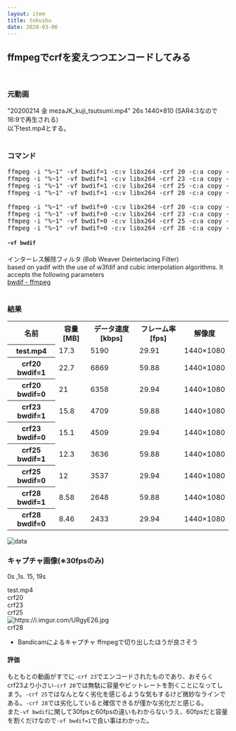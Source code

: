 ```yaml
---
layout: item
title: tokushu
date: 2020-03-06
---
```


## ffmpegでcrfを変えつつエンコードしてみる
<br>

### 元動画
"20200214 金 mezaJK_kuji_tsutsumi.mp4" 26s 1440×810 (SAR4:3なので16:9で再生される)<br>
以下test.mp4とする。
<br><br>


### コマンド
<pre class="prettyprint">
ffmpeg -i "%~1" -vf bwdif=1 -c:v libx264 -crf 20 -c:a copy -bsf:a aac_adtstoasc "%~dpn1-encoded-crf20.mp4"
ffmpeg -i "%~1" -vf bwdif=1 -c:v libx264 -crf 23 -c:a copy -bsf:a aac_adtstoasc "%~dpn1-encoded-crf23.mp4"
ffmpeg -i "%~1" -vf bwdif=1 -c:v libx264 -crf 25 -c:a copy -bsf:a aac_adtstoasc "%~dpn1-encoded-crf25.mp4"
ffmpeg -i "%~1" -vf bwdif=1 -c:v libx264 -crf 28 -c:a copy -bsf:a aac_adtstoasc "%~dpn1-encoded-crf28.mp4"

ffmpeg -i "%~1" -vf bwdif=0 -c:v libx264 -crf 20 -c:a copy -bsf:a aac_adtstoasc "%~dpn1-encoded-crf20-20fps.mp4"
ffmpeg -i "%~1" -vf bwdif=0 -c:v libx264 -crf 23 -c:a copy -bsf:a aac_adtstoasc "%~dpn1-encoded-crf23-30fps.mp4"
ffmpeg -i "%~1" -vf bwdif=0 -c:v libx264 -crf 25 -c:a copy -bsf:a aac_adtstoasc "%~dpn1-encoded-crf25-30fps.mp4"
ffmpeg -i "%~1" -vf bwdif=0 -c:v libx264 -crf 28 -c:a copy -bsf:a aac_adtstoasc "%~dpn1-encoded-crf28-30fps.mp4"
</pre>

#### `-vf bwdif`
インターレス解除フィルタ
(Bob Weaver Deinterlacing Filter) <br>
based on yadif with the use of w3fdif and cubic interpolation algorithms. It accepts the following parameters<br>
[bwdif - ffmpeg](http://underpop.online.fr/f/ffmpeg/help/bwdif.htm.gz)<br><br>


### 結果
<table class="table table-striped">
	<tr>
		<th>名前</th>
		<th>容量[MB]</th>
		<th>データ速度[kbps]</th>
		<th>フレーム率[fps]</th>
		<th>解像度</th>
	</tr>
	<tr>
		<th>test.mp4</th>
		<td>17.3</td>
		<td>5190</td>
		<td>29.91</td>
		<td>1440×1080</td>
	</tr>
	<tr>
		<th>crf20 bwdif=1</th>
		<td>22.7</td>
		<td>6869</td>
		<td>59.88</td>
		<td>1440×1080</td>
	</tr>
	<tr>
		<th>crf20 bwdif=0</th>
		<td>21</td>
		<td>6358</td>
		<td>29.94</td>
		<td>1440×1080</td>
	</tr>
	<tr>
		<th>crf23 bwdif=1</th>
		<td>15.8</td>
		<td>4709</td>
		<td>59.88</td>
		<td>1440×1080</td>
	</tr>
	<tr>
		<th>crf23 bwdif=0</th>
		<td>15.1</td>
		<td>4509</td>
		<td>29.94</td>
		<td>1440×1080</td>
	</tr>
	<tr>
		<th>crf25 bwdif=1</th>
		<td>12.3</td>
		<td>3636</td>
		<td>59.88</td>
		<td>1440×1080</td>
	</tr>
	<tr>
		<th>crf25 bwdif=0</th>
		<td>12</td>
		<td>3537</td>
		<td>29.94</td>
		<td>1440×1080</td>
	</tr>
	<tr>
		<th>crf28 bwdif=1</th>
		<td>8.58</td>
		<td>2648</td>
		<td>59.88</td>
		<td>1440×1080</td>
	</tr>
	<tr>
		<th>crf28 bwdif=0</th>
		<td>8.46</td>
		<td>2433</td>
		<td>29.94</td>
		<td>1440×1080</td>
	</tr>
</table>

  <div class="row img-padding row-bottom">
    <div class="col-lg-4 col-sm-6"><img  class="img-fluid" src="https://i.imgur.com/pr7vM6z.png" alt="data" title="data"></div>
  </div>

### キャプチャ画像(※30fpsのみ)
0s ,1s. 15, 19s
  <!--4枚画像-->
<div class="row img-padding">
  <div class="col-lg-4 col-sm-6"><img  class="img-fluid" src="https://i.imgur.com/3ffQ5iz.jpg" alt="" title="サンプル"></div>
  <div class="col-lg-4 col-sm-6"><img  class="img-fluid" src="https://imgur.com/A2xszGH.jpg" alt="" title=""></div>
  <div class="col-lg-4"></div>
  <div class="col-lg-4 col-sm-6"><img  class="img-fluid" src="https://imgur.com/qMOl2OB.jpg" alt="" title=""></div>
  <div class="col-lg-4 col-sm-6"><img  class="img-fluid" src="https://imgur.com/WqdJGDF.jpg" alt="" title=""></div>
  <div class="col-lg-4"></div>
</div>
test.mp4

<div class="row img-padding">
  <div class="col-lg-4 col-sm-6"><img  class="img-fluid" src="https://i.imgur.com/VsGKEED.jpg" alt="" title="サンプル"></div>
  <div class="col-lg-4 col-sm-6"><img  class="img-fluid" src="https://i.imgur.com/db52DYf.jpg" alt="" title=""></div>
  <div class="col-lg-4"></div>
  <div class="col-lg-4 col-sm-6"><img  class="img-fluid" src="https://i.imgur.com/qKzNtox.jpg" alt="" title=""></div>
  <div class="col-lg-4 col-sm-6"><img  class="img-fluid" src="https://i.imgur.com/8NrUZqz.jpg" alt="" title=""></div>
  <div class="col-lg-4"></div>
</div>
crf20

<div class="row img-padding">
  <div class="col-lg-4 col-sm-6"><img  class="img-fluid" src="https://i.imgur.com/icJuOTB.jpg" alt="" title="サンプル"></div>
  <div class="col-lg-4 col-sm-6"><img  class="img-fluid" src="https://i.imgur.com/yTt3X8D.jpg" alt="" title=""></div>
  <div class="col-lg-4"></div>
  <div class="col-lg-4 col-sm-6"><img  class="img-fluid" src="https://i.imgur.com/huNpoBE.jpg" alt="" title=""></div>
  <div class="col-lg-4 col-sm-6"><img  class="img-fluid" src="https://i.imgur.com/S2R9iAI.jpg" alt="" title=""></div>
  <div class="col-lg-4"></div>
</div>
crf23

<div class="row img-padding">
  <div class="col-lg-4 col-sm-6"><img  class="img-fluid" src="https://i.imgur.com/ZQHaJQX.jpg" alt="" title=""></div>
  <div class="col-lg-4 col-sm-6"><img  class="img-fluid" src="https://i.imgur.com/pYkriJD.jpg" alt="" title=""></div>
  <div class="col-lg-4"></div>
  <div class="col-lg-4 col-sm-6"><img  class="img-fluid" src="https://i.imgur.com/v3NN6aU.jpg" alt="" title=""></div>
  <div class="col-lg-4 col-sm-6"><img  class="img-fluid" src="https://i.imgur.com/H31Fprb.jpg" alt="" title=""></div>
  <div class="col-lg-4"></div>
</div>
crf25

<div class="row img-padding">
  <div class="col-lg-4 col-sm-6"><img  class="img-fluid" src="https://i.imgur.com/9OjSyyH.jpg" alt="" title="サンプル"></div>
  <div class="col-lg-4 col-sm-6"><img  class="img-fluid" src="https://i.imgur.com/gkQ6eL1.jpg" alt="https://i.imgur.com/URgyE26.jpg" title=""></div>
  <div class="col-lg-4"></div>
  <div class="col-lg-4 col-sm-6"><img  class="img-fluid" src="https://i.imgur.com/URgyE26.jpg" alt="" title=""></div>
  <div class="col-lg-4 col-sm-6"><img  class="img-fluid" src="https://i.imgur.com/7xLN1dE.jpg" alt="" title=""></div>
  <div class="col-lg-4"></div>
</div>
crf28

- Bandicamによるキャプチャ ffmpegで切り出したほうが良さそう

#### 評価
もともとの動画がすでに`-crf 23`でエンコードされたものであり、おそらくcrf23より小さい`-crf 20`では無駄に容量やビットレートを割くことになってしまう。`-crf 25`ではなんとなく劣化を感じるような気もするけど微妙なラインである。`-crf 28`では劣化していると確信できるが僅かな劣化だと感じる。<br>
また`-vf bwdif`に関して30fpsと60fpsの違いもわからないうえ、60fpsだと容量を割くだけなので`-vf bwdif=1`で良い事はわかった。<br><br>